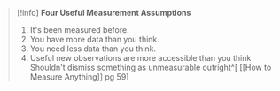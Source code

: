 >[!info]
>**Four Useful Measurement Assumptions**
>1. It's been measured before.
>2. You have more data than you think.
>3. You need less data than you think.
>4. Useful new observations are more accessible than you think
> Shouldn't dismiss something as unmeasurable outright^[ [[How to Measure Anything]] pg 59]

